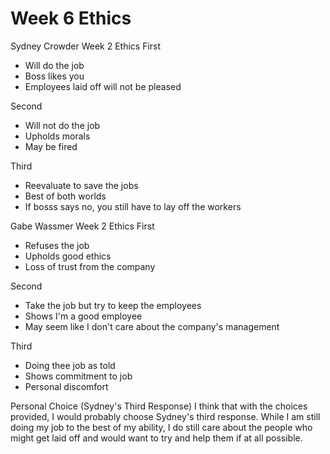 # Week 6 Ethics
Sydney Crowder Week 2 Ethics
First
* Will do the job
* Boss likes you
* Employees laid off will not be pleased

Second
* Will not do the job
* Upholds morals
* May be fired

Third
* Reevaluate to save the jobs
* Best of both worlds
* If bosss says no, you still have to lay off the workers

Gabe Wassmer Week 2 Ethics
First
* Refuses the job
* Upholds good ethics
* Loss of trust from the company

Second
* Take the job but try to keep the employees
* Shows I'm a good employee
* May seem like I don't care about the company's management

Third
* Doing thee job as told
* Shows commitment to job
* Personal discomfort

Personal Choice (Sydney's Third Response) I think that with the choices provided, I would probably choose Sydney's third response. While I am still doing my job to the best of my ability, I do still care about the people who might get laid off and would want to try and help them if at all possible.